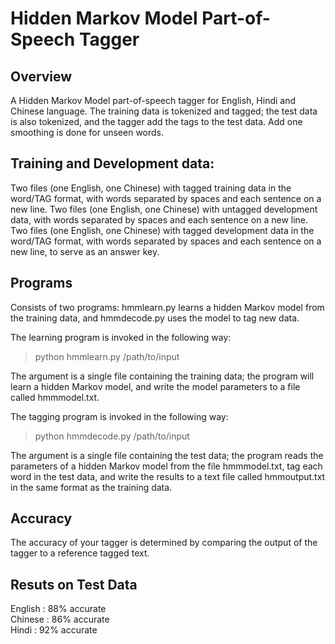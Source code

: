 # Hidden Markov Model Part-of-Speech Tagger

## Overview
A Hidden Markov Model part-of-speech tagger for English, Hindi and Chinese language. The training data is tokenized and tagged; the test data is also tokenized, and the tagger add the tags to the test data. Add one smoothing is done for unseen words.

## Training and Development data:

Two files (one English, one Chinese) with tagged training data in the word/TAG format, with words separated by spaces and each sentence on a new line.
Two files (one English, one Chinese) with untagged development data, with words separated by spaces and each sentence on a new line.
Two files (one English, one Chinese) with tagged development data in the word/TAG format, with words separated by spaces and each sentence on a new line, to serve as an answer key.

## Programs
Consists of two programs: hmmlearn.py learns a hidden Markov model from the training data, and hmmdecode.py uses the model to tag new data. 

The learning program is invoked in the following way:
> python hmmlearn.py /path/to/input

The argument is a single file containing the training data; the program will learn a hidden Markov model, and write the model parameters to a file called hmmmodel.txt. 

The tagging program is invoked in the following way:
> python hmmdecode.py /path/to/input

The argument is a single file containing the test data; the program reads the parameters of a hidden Markov model from the file hmmmodel.txt, tag each word in the test data, and write the results to a text file called hmmoutput.txt in the same format as the training data.

## Accuracy 
The accuracy of your tagger is determined by comparing the output of the tagger to a reference tagged text. 

## Resuts on Test Data

English : 88% accurate <br>
Chinese : 86% accurate <br>
Hindi   : 92% accurate <br>
